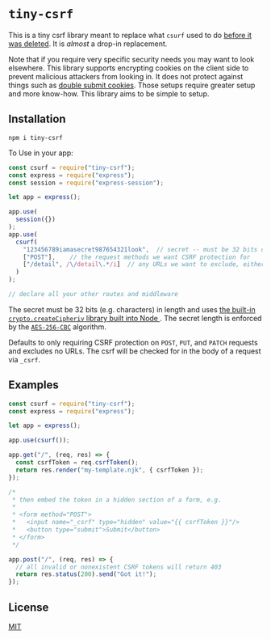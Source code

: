 # `tiny-csrf` 

This is a tiny csrf library meant to replace what `csurf` used to do
[before it was deleted](https://github.com/expressjs/csurf). It is
_almost_ a drop-in replacement.  

Note that if you require very specific security needs you may want to
look elsewhere. This library supports encrypting cookies on the client
side to prevent malicious attackers from looking in. It does not
protect against things such as [double submit
cookies](https://cheatsheetseries.owasp.org/cheatsheets/Cross-Site_Request_Forgery_Prevention_Cheat_Sheet.html#double-submit-cookie). Those
setups require greater setup and more know-how. This library aims to
be simple to setup. 



## Installation

```
npm i tiny-csrf
```

To Use in your app:

```javascript
const csurf = require("tiny-csrf");
const express = require("express");
const session = require("express-session");

let app = express();

app.use(
  session({})
);
app.use(
  csurf(
    "123456789iamasecret987654321look",  // secret -- must be 32 bits or chars in length
    ["POST"],    // the request methods we want CSRF protection for
    ["/detail", /\/detail\.*/i]  // any URLs we want to exclude, either as strings or regexp
  )
);

// declare all your other routes and middleware
```

The secret must be 32 bits (e.g. characters) in length and uses 
[the built-in `crypto.createCipheriv` library built into Node
](https://nodejs.org/api/crypto.html#cryptocreatecipherivalgorithm-key-iv-options). The
secret length is enforced by the
[`AES-256-CBC`](https://en.wikipedia.org/wiki/Advanced_Encryption_Standard)
algorithm. 

Defaults to only requiring CSRF protection on `POST`, `PUT`, and `PATCH` requests and
excludes no URLs. The csrf will be checked for in the body of a
request via `_csrf`. 


## Examples

```javascript
const csurf = require("tiny-csrf");
const express = require("express");

let app = express();

app.use(csurf());

app.get("/", (req, res) => {
  const csrfToken = req.csrfToken(); 
  return res.render("my-template.njk", { csrfToken });
});

/* 
 * then embed the token in a hidden section of a form, e.g.
 * 
 * <form method="POST">
 *   <input name="_csrf" type="hidden" value="{{ csrfToken }}"/>
 *   <button type="submit">Submit</button>
 * </form>
 */

app.post("/", (req, res) => {
  // all invalid or nonexistent CSRF tokens will return 403
  return res.status(200).send("Got it!");
});
```


## License

[MIT](https://mit-license.org/)

